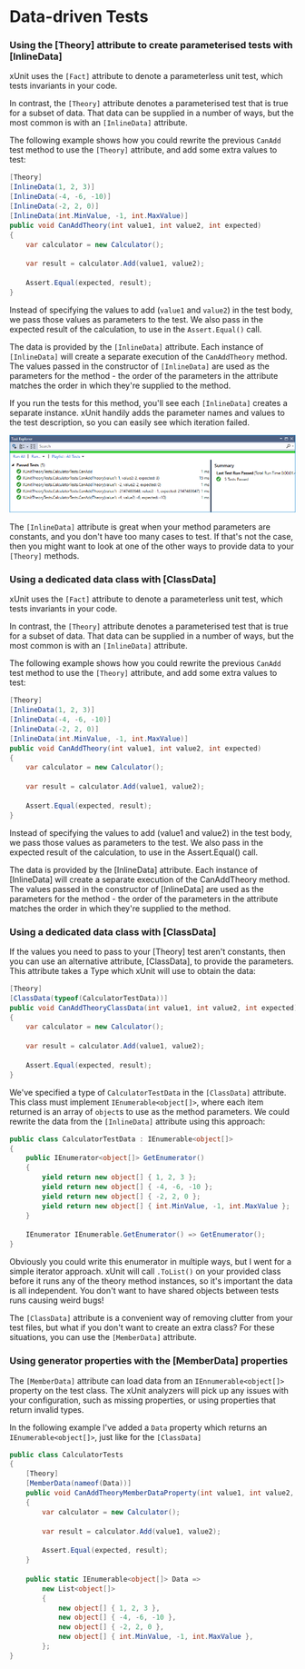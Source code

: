 # Data-driven Tests

### **Using the \[Theory\] attribute to create parameterised tests with \[InlineData\]**

xUnit uses the `[Fact]` attribute to denote a parameterless unit test, which tests invariants in your code.

In contrast, the `[Theory]` attribute denotes a parameterised test that is true for a subset of data. That data can be supplied in a number of ways, but the most common is with an `[InlineData]` attribute.

The following example shows how you could rewrite the previous `CanAdd` test method to use the `[Theory]` attribute, and add some extra values to test:

```csharp
[Theory]
[InlineData(1, 2, 3)]
[InlineData(-4, -6, -10)]
[InlineData(-2, 2, 0)]
[InlineData(int.MinValue, -1, int.MaxValue)]
public void CanAddTheory(int value1, int value2, int expected)
{
    var calculator = new Calculator();

    var result = calculator.Add(value1, value2);

    Assert.Equal(expected, result);
}
```

Instead of specifying the values to add \(`value1` and `value2`\) in the test body, we pass those values as parameters to the test. We also pass in the expected result of the calculation, to use in the `Assert.Equal()` call.

The data is provided by the `[InlineData]` attribute. Each instance of `[InlineData]` will create a separate execution of the `CanAddTheory` method. The values passed in the constructor of `[InlineData]` are used as the parameters for the method - the order of the parameters in the attribute matches the order in which they're supplied to the method.

If you run the tests for this method, you'll see each `[InlineData]` creates a separate instance. xUnit handily adds the parameter names and values to the test description, so you can easily see which iteration failed.

![](../../../.gitbook/assets/test-explorer-theory.png)

The `[InlineData]` attribute is great when your method parameters are constants, and you don't have too many cases to test. If that's not the case, then you might want to look at one of the other ways to provide data to your `[Theory]` methods.

### Using a dedicated data class with \[ClassData\]

xUnit uses the `[Fact]` attribute to denote a parameterless unit test, which tests invariants in your code.

In contrast, the `[Theory]` attribute denotes a parameterised test that is true for a subset of data. That data can be supplied in a number of ways, but the most common is with an `[InlineData]` attribute.

The following example shows how you could rewrite the previous `CanAdd` test method to use the `[Theory]` attribute, and add some extra values to test:

```csharp
[Theory]
[InlineData(1, 2, 3)]
[InlineData(-4, -6, -10)]
[InlineData(-2, 2, 0)]
[InlineData(int.MinValue, -1, int.MaxValue)]
public void CanAddTheory(int value1, int value2, int expected)
{
    var calculator = new Calculator();

    var result = calculator.Add(value1, value2);

    Assert.Equal(expected, result);
}
```

Instead of specifying the values to add \(value1 and value2\) in the test body, we pass those values as parameters to the test. We also pass in the expected result of the calculation, to use in the Assert.Equal\(\) call.

The data is provided by the \[InlineData\] attribute. Each instance of \[InlineData\] will create a separate execution of the CanAddTheory method. The values passed in the constructor of \[InlineData\] are used as the parameters for the method - the order of the parameters in the attribute matches the order in which they're supplied to the method.

### Using a dedicated data class with \[ClassData\]

If the values you need to pass to your \[Theory\] test aren't constants, then you can use an alternative attribute, \[ClassData\], to provide the parameters. This attribute takes a Type which xUnit will use to obtain the data:

```csharp
[Theory]
[ClassData(typeof(CalculatorTestData))]
public void CanAddTheoryClassData(int value1, int value2, int expected)
{
    var calculator = new Calculator();

    var result = calculator.Add(value1, value2);

    Assert.Equal(expected, result);
}
```

We've specified a type of `CalculatorTestData` in the `[ClassData]` attribute. This class must implement `IEnumerable<object[]>`, where each item returned is an array of `object`s to use as the method parameters. We could rewrite the data from the `[InlineData]` attribute using this approach:

```csharp
public class CalculatorTestData : IEnumerable<object[]>
{
    public IEnumerator<object[]> GetEnumerator()
    {
        yield return new object[] { 1, 2, 3 };
        yield return new object[] { -4, -6, -10 };
        yield return new object[] { -2, 2, 0 };
        yield return new object[] { int.MinValue, -1, int.MaxValue };
    }

    IEnumerator IEnumerable.GetEnumerator() => GetEnumerator();
}
```

Obviously you could write this enumerator in multiple ways, but I went for a simple iterator approach. xUnit will call `.ToList()` on your provided class before it runs any of the theory method instances, so it's important the data is all independent. You don't want to have shared objects between tests runs causing weird bugs!

The `[ClassData]` attribute is a convenient way of removing clutter from your test files, but what if you don't want to create an extra class? For these situations, you can use the `[MemberData]` attribute.

### Using generator properties with the \[MemberData\] properties

The `[MemberData]` attribute can load data from an `IEnnumerable<object[]>` property on the test class. The xUnit analyzers will pick up any issues with your configuration, such as missing properties, or using properties that return invalid types.

In the following example I've added a `Data` property which returns an `IEnumerable<object[]>`, just like for the `[ClassData]`

```csharp
public class CalculatorTests
{
    [Theory]
    [MemberData(nameof(Data))]
    public void CanAddTheoryMemberDataProperty(int value1, int value2, int expected)
    {
        var calculator = new Calculator();

        var result = calculator.Add(value1, value2);

        Assert.Equal(expected, result);
    }

    public static IEnumerable<object[]> Data =>
        new List<object[]>
        {
            new object[] { 1, 2, 3 },
            new object[] { -4, -6, -10 },
            new object[] { -2, 2, 0 },
            new object[] { int.MinValue, -1, int.MaxValue },
        };
}
```

